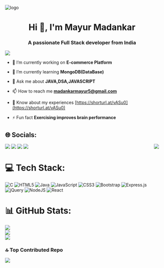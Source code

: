 ![logo](https://user-images.githubusercontent.com/10498744/210012254-234538ff-d198-48aa-8964-37e6fd45d227.gif)
<h1 align="center">Hi 👋, I'm Mayur Madankar</h1>
<h3 align="center">A passionate Full Stack developer from India</h3>

<p align="left"> <img src="https://i.pinimg.com/originals/81/17/8b/81178b47a8598f0c81c4799f2cdd4057.gif"> </p>

- 🔭 I’m currently working on **E-commerce Platform**

- 🌱 I’m currently learning **MongoDB(DataBase)**

- 💬 Ask me about **JAVA,DSA,JAVASCRIPT**

- 📫 How to reach me **madankarmayur5@gmail.com**

- 📄 Know about my experiences [https://shorturl.at/vASu0](https://shorturl.at/vASu0)

- ⚡ Fun fact **Exercising improves brain performance**

## 🌐 Socials:
<p align="left">
  <a href="https://facebook.com/mayurmadankar"><img src="https://img.shields.io/badge/Facebook-%231877F2.svg?logo=Facebook&logoColor=white"></a>
  <a href="https://instagram.com/https://www.instagram.com/mayur_madankar/"><img src="https://img.shields.io/badge/Instagram-%23E4405F.svg?logo=Instagram&logoColor=white"></a>
  <a href="https://linkedin.com/in/https://www.linkedin.com/in/mayur-madankar"><img src="https://img.shields.io/badge/LinkedIn-%230077B5.svg?logo=linkedin&logoColor=white"></a>
  <a href="https://x.com/https://x.com/madankarmayur5"><img src="https://img.shields.io/badge/X-black.svg?logo=X&logoColor=white"></a>
  <img align="right" src="https://user-images.githubusercontent.com/10498744/210012254-234538ff-d198-48aa-8964-37e6fd45d227.gif">
</p>

# 💻 Tech Stack:
![C](https://img.shields.io/badge/c-%2300599C.svg?style=for-the-badge&logo=c&logoColor=white) ![HTML5](https://img.shields.io/badge/html5-%23E34F26.svg?style=for-the-badge&logo=html5&logoColor=white) ![Java](https://img.shields.io/badge/java-%23ED8B00.svg?style=for-the-badge&logo=openjdk&logoColor=white) ![JavaScript](https://img.shields.io/badge/javascript-%23323330.svg?style=for-the-badge&logo=javascript&logoColor=%23F7DF1E) ![CSS3](https://img.shields.io/badge/css3-%231572B6.svg?style=for-the-badge&logo=css3&logoColor=white) ![Bootstrap](https://img.shields.io/badge/bootstrap-%238511FA.svg?style=for-the-badge&logo=bootstrap&logoColor=white) ![Express.js](https://img.shields.io/badge/express.js-%23404d59.svg?style=for-the-badge&logo=express&logoColor=%2361DAFB) ![jQuery](https://img.shields.io/badge/jquery-%230769AD.svg?style=for-the-badge&logo=jquery&logoColor=white) ![NodeJS](https://img.shields.io/badge/node.js-6DA55F?style=for-the-badge&logo=node.js&logoColor=white) ![React](https://img.shields.io/badge/react-%2320232a.svg?style=for-the-badge&logo=react&logoColor=%2361DAFB)

# 📊 GitHub Stats:
![](https://github-readme-stats.vercel.app/api?username=mayurmadankar&theme=dark&hide_border=false&include_all_commits=false&count_private=false)<br/>
![](https://github-readme-streak-stats.herokuapp.com/?user=mayurmadankar&theme=dark&hide_border=false)<br/>
![](https://github-readme-stats.vercel.app/api/top-langs/?username=mayurmadankar&theme=dark&hide_border=false&include_all_commits=false&count_private=false&layout=compact)

### 🔝 Top Contributed Repo
![](https://github-contributor-stats.vercel.app/api?username=mayurmadankar&limit=5&theme=dark&combine_all_yearly_contributions=true)

<!-- Proudly created with GPRM ( https://gprm.itsvg.in ) -->
